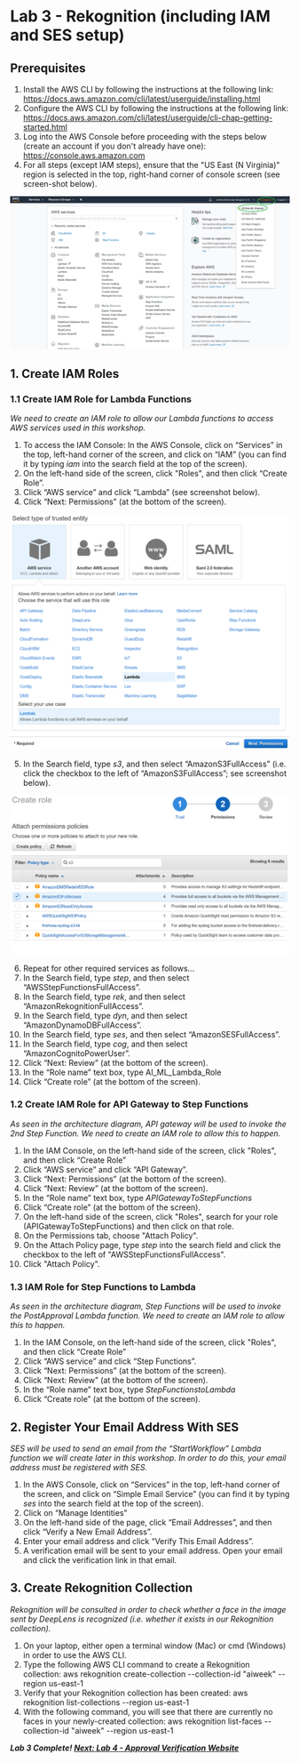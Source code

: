 # Lab 3 - Rekognition (including IAM and SES setup)

## Prerequisites
1.	Install the AWS CLI by following the instructions at the following link: https://docs.aws.amazon.com/cli/latest/userguide/installing.html
2.	Configure the AWS CLI by following the instructions at the following link: https://docs.aws.amazon.com/cli/latest/userguide/cli-chap-getting-started.html
3.	Log into the AWS Console before proceeding with the steps below (create an account if you don't already have one): https://console.aws.amazon.com
4.	For all steps (except IAM steps), ensure that the "US East (N Virginia)" region is selected in the top, right-hand corner of console screen (see screen-shot below).

![](./Region.png)


## 1. Create IAM Roles

### 1.1 Create IAM Role for Lambda Functions

_We need to create an IAM role to allow our Lambda functions to access AWS services used in this workshop._

1.	To access the IAM Console: In the AWS Console, click on “Services” in the top, left-hand corner of the screen, and click on “IAM” (you can find it by typing _iam_ into the search field at the top of the screen).
2.	On the left-hand side of the screen, click "Roles", and then click “Create Role”.
3.	Click “AWS service” and click “Lambda” (see screenshot below).
4.	Click “Next: Permissions” (at the bottom of the screen).

![](./Lambda_IAM_Screen1.png)

5.	In the Search field, type _s3_, and then select “AmazonS3FullAccess” (i.e. click the checkbox to the left of “AmazonS3FullAccess”; see screenshot below).

![](./Lambda_IAM_Screen2_Policy.png)

6.	Repeat for other required services as follows…
7.	In the Search field, type _step_, and then select “AWSStepFunctionsFullAccess”.
8.	In the Search field, type _rek_, and then select “AmazonRekognitionFullAccess”.
9.	In the Search field, type _dyn_, and then select “AmazonDynamoDBFullAccess”.
10.	In the Search field, type _ses_, and then select “AmazonSESFullAccess”.
11.	In the Search field, type _cog_, and then select “AmazonCognitoPowerUser”.
12.	Click “Next: Review” (at the bottom of the screen).
13.	In the “Role name” text box, type AI_ML_Lambda_Role
14.	Click “Create role” (at the bottom of the screen).


### 1.2 Create IAM Role for API Gateway to Step Functions

_As seen in the architecture diagram, API gateway will be used to invoke the 2nd Step Function.  We need to create an IAM role to allow this to happen._

1.	In the IAM Console, on the left-hand side of the screen, click "Roles", and then click “Create Role”
2.	Click “AWS service” and click “API Gateway”.
3.	Click “Next: Permissions” (at the bottom of the screen).
4.	Click “Next: Review” (at the bottom of the screen).
5.	In the “Role name” text box, type _APIGatewayToStepFunctions_
6.	Click “Create role” (at the bottom of the screen).
7.	On the left-hand side of the screen, click "Roles", search for your role (APIGatewayToStepFunctions) and then click on that role.
8.	On the Permissions tab, choose "Attach Policy".
9.	On the Attach Policy page, type _step_ into the search field and click the checkbox to the left of "AWSStepFunctionsFullAccess".
10.	Click "Attach Policy".


### 1.3 IAM Role for Step Functions to Lambda

_As seen in the architecture diagram, Step Functions will be used to invoke the PostApproval Lambda function.  We need to create an IAM role to allow this to happen._

1.	In the IAM Console, on the left-hand side of the screen, click "Roles", and then click “Create Role”
2.	Click “AWS service” and click “Step Functions”.
3.	Click “Next: Permissions” (at the bottom of the screen).
4.	Click “Next: Review” (at the bottom of the screen).
5.	In the “Role name” text box, type _StepFunctionstoLambda_
6.	Click “Create role” (at the bottom of the screen).


## 2. Register Your Email Address With SES

_SES will be used to send an email from the “StartWorkflow” Lambda function we will create later in this workshop.  In order to do this, your email address must be registered with SES._

1.	In the AWS Console, click on “Services” in the top, left-hand corner of the screen, and click on “Simple Email Service” (you can find it by typing _ses_ into the search field at the top of the screen).
2.	Click on “Manage Identities” 
3.	On the left-hand side of the page, click “Email Addresses”, and then click “Verify a New Email Address”.
4.	Enter your email address and click “Verify This Email Address”.
5.	A verification email will be sent to your email address.  Open your email and click the verification link in that email.


## 3. Create Rekognition Collection

_Rekognition will be consulted in order to check whether a face in the image sent by DeepLens is recognized (i.e. whether it exists in our Rekognition collection)._

1.	On your laptop, either open a terminal window (Mac) or cmd (Windows) in order to use the AWS CLI.
2.	Type the following AWS CLI command to create a Rekognition collection:
aws rekognition create-collection --collection-id "aiweek" --region us-east-1
3.	Verify that your Rekognition collection has been created:
aws rekognition list-collections --region us-east-1
4.	With the following command, you will see that there are currently no faces in your newly-created collection:
aws rekognition list-faces --collection-id "aiweek" --region us-east-1

_**Lab 3 Complete!  [Next: Lab 4 - Approval Verification Website](./Lab%204%20-%20Approval%20Verification%20Website.md)**_

